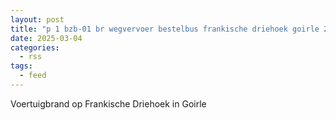 ```yaml
---
layout: post
title: "p 1 bzb-01 br wegvervoer bestelbus frankische driehoek goirle 209331"
date: 2025-03-04
categories: 
  - rss
tags: 
  - feed
---
```


Voertuigbrand op Frankische Driehoek in Goirle
